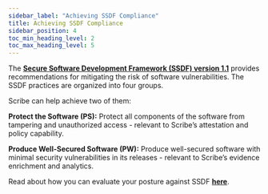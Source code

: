 ```yaml
---
sidebar_label: "Achieving SSDF Compliance"
title: Achieving SSDF Compliance
sidebar_position: 4
toc_min_heading_level: 2
toc_max_heading_level: 5
---
```


The **[Secure Software Development Framework (SSDF) version 1.1](https://csrc.nist.gov/pubs/sp/800/218/final)** provides recommendations for mitigating the risk of software vulnerabilities. The SSDF practices are organized into four groups. 

Scribe can help achieve two of them:

**Protect the Software (PS):** Protect all components of the software from tampering and unauthorized access - relevant to Scribe’s attestation and policy capability.

**Produce Well-Secured Software (PW):** Produce well-secured software with minimal security vulnerabilities in its releases - relevant to Scribe’s evidence enrichment and analytics.

Read about how you can evaluate your posture against SSDF **[here](http://tbd)**.